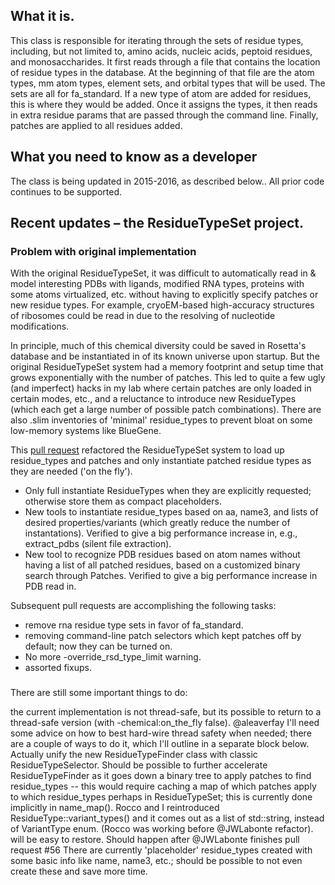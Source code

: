 ## What it is.
This class is responsible for iterating through the sets of residue types, including, but not limited to, amino
acids, nucleic acids, peptoid residues, and monosaccharides.  It first reads through a file that contains the
location of residue types in the database.  At the beginning of that file are the atom types, mm atom types,
element sets, and orbital types that will be used.  The sets are all for fa_standard.  If a new type of atom are
added for residues, this is where they would be added.  Once it assigns the types, it then reads in extra residue
params that are passed through the command line.  Finally, patches are applied to all residues added.

## What you need to know as a developer
The class is being updated in 2015-2016, as described below.. All prior code continues to be supported.
 
## Recent updates – the ResidueTypeSet project.
### Problem with original implementation
With the original ResidueTypeSet, it was difficult to automatically read in & model interesting PDBs with ligands, modified RNA types, proteins with some atoms virtualized, etc. without having to explicitly specify patches or new residue types. For example, cryoEM-based high-accuracy structures of ribosomes could be read in due to the resolving of nucleotide modifications.

In principle, much of this chemical diversity could be saved in Rosetta's database and be instantiated in of its known universe upon startup. But the original ResidueTypeSet system had a memory footprint and setup time that grows exponentially with the number of patches. This led to quite a few ugly (and imperfect) hacks in my lab where certain patches are only loaded in certain modes, etc., and a reluctance to introduce new ResidueTypes (which each get a large number of possible patch combinations). There are also .slim inventories of 'minimal' residue_types to prevent bloat on some low-memory systems like BlueGene.

This [pull request](https://github.com/RosettaCommons/main/pull/591) refactored the ResidueTypeSet system to load up residue_types and patches and only instantiate patched residue types as they are needed ('on the fly').

+ Only full instantiate ResidueTypes when they are explicitly requested; otherwise store them as compact placeholders.
+ New tools to instantiate residue_types based on aa, name3, and lists of desired properties/variants (which greatly reduce the number of instantations). Verified to give a big performance increase in, e.g., extract_pdbs (silent file extraction).
+ New tool to recognize PDB residues based on atom names without having a list of all patched residues, based on a customized binary search through Patches. Verified to give a big performance increase in PDB read in.

 Subsequent pull requests are accomplishing the following tasks:
+ remove rna residue type sets in favor of fa_standard.
+ removing command-line patch selectors which kept patches off by default; now they can be turned on.
+ No more -override_rsd_type_limit warning. 
+ assorted fixups.

###
There are still some important things to do:


the current implementation is not thread-safe, but its possible to return to a thread-safe version (with -chemical:on_the_fly false). @aleaverfay I'll need some advice on how to best hard-wire thread safety when needed; there are a couple of ways to do it, which I'll outline in a separate block below.
Actually unify the new ResidueTypeFinder class with classic ResidueTypeSelector.
Should be possible to further accelerate ResidueTypeFinder as it goes down a binary tree to apply patches to find residue_types -- this would require caching a map of which patches apply to which residue_types perhaps in ResidueTypeSet; this is currently done implicitly in name_map().
Rocco and I reintroduced ResidueType::variant_types() and it comes out as a list of std::string, instead of VariantType enum. (Rocco was working before @JWLabonte refactor). will be easy to restore. Should happen after @JWLabonte finishes pull request #56
There are currently 'placeholder' residue_types created with some basic info like name, name3, etc.; should be possible to not even create these and save more time.